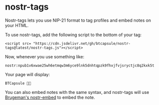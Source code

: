 # nostr-tags

Nostr-tags lets you use NIP-21 format to tag profiles and embed notes on your HTML.

To use nostr-tags, add the following script to the bottom of your <body> tag:
	
`<script src= "https://cdn.jsdelivr.net/gh/btcapsule/nostr-tags@latest/nostr-tags.js"></script>`
	
Now, whenever you use something like:
	
`nostr:npub1v6xwae25wh6etmqw3m6yce9lnk5dnhtqpzk9fhxjfvjsryctjc8q2kxk5t`

Your page will display:

`BTCapsule 🏴🧡`

You can also embed notes with the same syntax, and nostr-tags will use [Brugeman's nostr-embed](https://github.com/nostrband/nostr-embed) to embed the note.